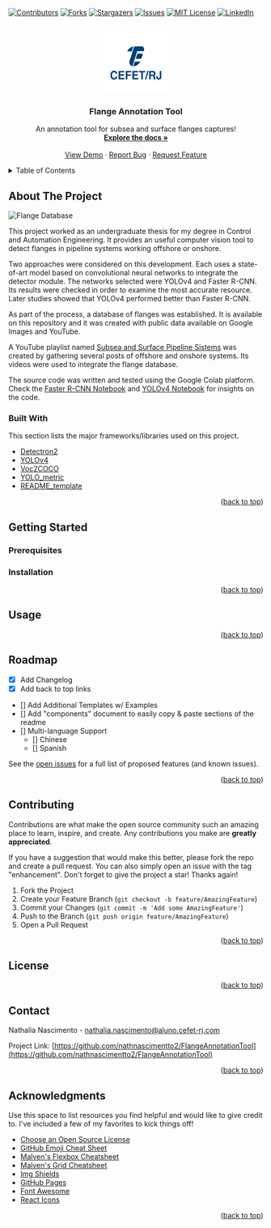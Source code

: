<div id="top"></div>

[![Contributors][contributors-shield]][contributors-url]
[![Forks][forks-shield]][forks-url]
[![Stargazers][stars-shield]][stars-url]
[![Issues][issues-shield]][issues-url]
[![MIT License][license-shield]][license-url]
[![LinkedIn][linkedin-shield]][linkedin-url]



<!-- PROJECT LOGO -->
<br />
<div align="center">
  <a href="https://github.com/nathnascimentto2/FlangeAnnotationTool">
    <img src="images/logo.png" alt="Logo" width="150" height="120">
  </a>
  <h3 align="center">Flange Annotation Tool</h3>
  <p align="center">
    An annotation tool for subsea and surface flanges captures!
    <br />
    <a href="https://github.com/nathnascimentto2/FlangeAnnotationTool"><strong>Explore the docs »</strong></a>
    <br />
    <br />
    <a href="https://github.com/nathnascimentto2/FlangeAnnotationTool">View Demo</a>
    ·
    <a href="https://github.com/nathnascimentto2/FlangeAnnotationTool/issues">Report Bug</a>
    ·
    <a href="https://github.com/nathnascimentto2/FlangeAnnotationTool/issues">Request Feature</a>
  </p>
</div>



<!-- TABLE OF CONTENTS -->
<details>
  <summary>Table of Contents</summary>
  <ol>
    <li>
      <a href="#about-the-project">About The Project</a>
      <ul>
        <li><a href="#built-with">Built With</a></li>
      </ul>
    </li>
    <li>
      <a href="#getting-started">Getting Started</a>
      <ul>
        <li><a href="#prerequisites">Prerequisites</a></li>
        <li><a href="#installation">Installation</a></li>
      </ul>
    </li>
    <li><a href="#usage">Usage</a></li>
    <li><a href="#roadmap">Roadmap</a></li>
    <li><a href="#contributing">Contributing</a></li>
    <li><a href="#license">License</a></li>
    <li><a href="#contact">Contact</a></li>
    <li><a href="#acknowledgments">Acknowledgments</a></li>
  </ol>
</details>



<!-- ABOUT THE PROJECT -->
## About The Project

![Flange Database](https://github.com/nathnascimentto2/FlangeAnnotationTool/blob/04491023bcb824a3a820b4071281bc18edcde97f/images/yolo_results2.png)

This project worked as an undergraduate thesis for my degree in Control and Automation Engineering. 
It provides an useful computer vision tool to detect flanges in pipeline systems working offshore or onshore.  

Two approaches were considered on this development. Each uses a state-of-art model based on convolutional neural networks to integrate the detector module.
The networks selected were YOLOv4 and Faster R-CNN. Its results were checked in order to examine the most accurate resource. Later studies showed that
YOLOv4 performed better than Faster R-CNN.

As part of the process, a database of flanges was established. It is available on this repository and it was created with public data available on
Google Images and YouTube. 

A YouTube playlist named [Subsea and Surface Pipeline Sistems](https://youtube.com/playlist?list=PLvofOEUnfw04W3652VkIUcnI6nQmN-eHq) was created by 
gathering several posts of offshore and onshore systems. Its videos were used to integrate the flange database.  

The source code was written and tested using the Google Colab platform. Check the [Faster R-CNN Notebook](https://colab.research.google.com/drive/1c7it7KI6pfGZVyU_YjMEuu0yIg_L7TH7?usp=sharing)
and [YOLOv4 Notebook](https://colab.research.google.com/drive/1pbTgUA7atxhPZpb3T8W_7Qp2ncpIAKqb?usp=sharing) for insights on the code.

### Built With

This section lists the major frameworks/libraries used on this project. 

* [Detectron2](https://github.com/facebookresearch/detectron2)
* [YOLOv4](https://github.com/AlexeyAB/darknet)
* [Voc2COCO](https://github.com/roboflow-ai/voc2coco)
* [YOLO_metric](https://github.com/whynotw/YOLO_metric)
* [README_template](https://github.com/othneildrew/Best-README-Template)

<p align="right">(<a href="#top">back to top</a>)</p>


<!-- GETTING STARTED -->
## Getting Started

### Prerequisites


### Installation

<p align="right">(<a href="#top">back to top</a>)</p>



<!-- USAGE EXAMPLES -->
## Usage


<p align="right">(<a href="#top">back to top</a>)</p>



<!-- ROADMAP -->
## Roadmap

- [x] Add Changelog
- [x] Add back to top links
- [] Add Additional Templates w/ Examples
- [] Add "components" document to easily copy & paste sections of the readme
- [] Multi-language Support
    - [] Chinese
    - [] Spanish

See the [open issues](https://github.com/nathnascimentto2/FlangeAnnotationTool/issues) for a full list of proposed features (and known issues).

<p align="right">(<a href="#top">back to top</a>)</p>



<!-- CONTRIBUTING -->
## Contributing

Contributions are what make the open source community such an amazing place to learn, inspire, and create. Any contributions you make are **greatly appreciated**.

If you have a suggestion that would make this better, please fork the repo and create a pull request. You can also simply open an issue with the tag "enhancement".
Don't forget to give the project a star! Thanks again!

1. Fork the Project
2. Create your Feature Branch (`git checkout -b feature/AmazingFeature`)
3. Commit your Changes (`git commit -m 'Add some AmazingFeature'`)
4. Push to the Branch (`git push origin feature/AmazingFeature`)
5. Open a Pull Request

<p align="right">(<a href="#top">back to top</a>)</p>



<!-- LICENSE -->
## License

<p align="right">(<a href="#top">back to top</a>)</p>



<!-- CONTACT -->
## Contact

Nathalia Nascimento - nathalia.nascimento@aluno.cefet-rj.com

Project Link: [https://github.com/nathnascimentto2/FlangeAnnotationTool](https://github.com/nathnascimentto2/FlangeAnnotationTool)

<p align="right">(<a href="#top">back to top</a>)</p>



<!-- ACKNOWLEDGMENTS -->
## Acknowledgments

Use this space to list resources you find helpful and would like to give credit to. I've included a few of my favorites to kick things off!

* [Choose an Open Source License](https://choosealicense.com)
* [GitHub Emoji Cheat Sheet](https://www.webpagefx.com/tools/emoji-cheat-sheet)
* [Malven's Flexbox Cheatsheet](https://flexbox.malven.co/)
* [Malven's Grid Cheatsheet](https://grid.malven.co/)
* [Img Shields](https://shields.io)
* [GitHub Pages](https://pages.github.com)
* [Font Awesome](https://fontawesome.com)
* [React Icons](https://react-icons.github.io/react-icons/search)

<p align="right">(<a href="#top">back to top</a>)</p>



<!-- MARKDOWN LINKS & IMAGES -->
<!-- https://www.markdownguide.org/basic-syntax/#reference-style-links -->
[contributors-shield]: https://img.shields.io/github/contributors/othneildrew/Best-README-Template.svg?style=for-the-badge
[contributors-url]: https://github.com/nathnascimentto2/FlangeAnnotationTool/graphs/contributors
[forks-shield]: https://img.shields.io/github/forks/othneildrew/Best-README-Template.svg?style=for-the-badge
[forks-url]: https://github.com/nathnascimentto2/FlangeAnnotationTool/network/members
[stars-shield]: https://img.shields.io/github/stars/othneildrew/Best-README-Template.svg?style=for-the-badge
[stars-url]: https://github.com/nathnascimentto2/FlangeAnnotationTool/stargazers
[issues-shield]: https://img.shields.io/github/issues/othneildrew/Best-README-Template.svg?style=for-the-badge
[issues-url]: https://github.com/nathnascimentto2/FlangeAnnotationTool/issues
[license-shield]: https://img.shields.io/github/license/othneildrew/Best-README-Template.svg?style=for-the-badge
[license-url]: https://github.com/nathnascimentto2/FlangeAnnotationTool/blob/master/LICENSE.txt
[linkedin-shield]: https://img.shields.io/badge/-LinkedIn-black.svg?style=for-the-badge&logo=linkedin&colorB=555
[linkedin-url]: https://www.linkedin.com/in/nathalia-nascimento-841b22108/
[product-screenshot]: images/screenshot.png
